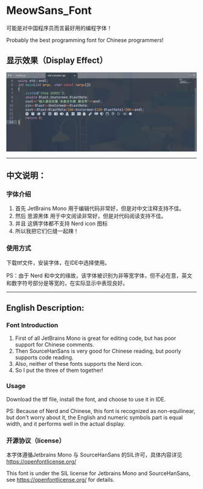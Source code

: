 # MeowSans_Font
可能是对中国程序员而言最好用的编程字体！

Probably the best programming font for Chinese programmers!
## 显示效果（Display Effect）
![DisplayEffect.png](https://github.com/AirLongDian/MeowSans_Font/raw/main/src/image/DE2.png)

---
## 中文说明：
### 字体介绍
1. 首先 JetBrains Mono 用于编辑代码非常好，但是对中文注释支持不佳。  
2. 然后 思源黑体 用于中文阅读非常好，但是对代码阅读支持不佳。 
3. 并且 这俩字体都不支持 Nerd icon 图标  
4. 所以我把它们仨缝一起辣！


### 使用方式
下载ttf文件，安装字体，在IDE中选择使用。

PS：由于 Nerd 和中文的缘故，该字体被识别为非等宽字体，但不必在意，英文和数字符号部分是等宽的，在实际显示中表现良好。

---
## English Description:
### Font Introduction
1. First of all JetBrains Mono is great for editing code, but has poor support for Chinese comments.
2. Then SourceHanSans is very good for Chinese reading, but poorly supports code reading. 
3. Also, neither of these fonts supports the Nerd icon. 
4. So I put the three of them together!


### Usage
Download the ttf file, install the font, and choose to use it in IDE.

PS: Because of Nerd and Chinese, this font is recognized as non-equilinear, but don't worry about it, the English and numeric symbols part is equal width, and it performs well in the actual display.

### 开源协议（license）
本字体遵循Jetbrains Mono 与 SourceHanSans 的SIL许可，具体内容详见
https://openfontlicense.org/

This font is under the SIL license for Jetbrains Mono and SourceHanSans, see https://openfontlicense.org/ for details.
